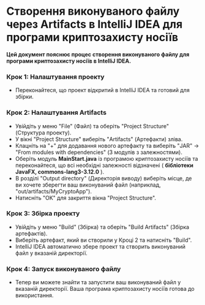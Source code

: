 # Створення виконуваного файлу через Artifacts в IntelliJ IDEA для програми криптозахисту носіїв

**Цей документ пояснює процес створення виконуваного файлу для програми криптозахисту носіїв в IntelliJ IDEA.**

### Крок 1: Налаштування проекту
- Переконайтеся, що проект відкритий в IntelliJ IDEA та готовий для збірки.

### Крок 2: Налаштування Artifacts
- Увійдіть у меню "File" (Файл) та оберіть "Project Structure" (Структура проекту).
- У вікні "Project Structure" виберіть "Artifacts" (Артефакти) зліва.
- Клацніть на "+" для додавання нового артефакту та виберіть "JAR" -> "From modules with dependencies" (З модулів з залежностями).
- Оберіть модуль **MainStart.java** із програмою криптозахисту носіїв та переконайтеся, що всі необхідні залежності відзначені ( **бібліотеки JavaFX, commons-lang3-3.12.0** ).
- В розділі "Output directory" (Директорія виводу) виберіть місце, де ви хочете зберегти ваш виконуваний файл (наприклад, "out/artifacts/MyCryptoApp").
- Натисніть "OK" для закриття вікна "Project Structure".

### Крок 3: Збірка проекту
- Увійдіть у меню "Build" (Збірка) та оберіть "Build Artifacts" (Збірка артефактів).
- Виберіть артефакт, який ви створили у Кроці 2 та натисніть "Build".
- IntelliJ IDEA автоматично збере проект та створить виконуваний файл у вказаній директорії.

### Крок 4: Запуск виконуваного файлу
- Тепер ви можете знайти та запустити ваш виконуваний файл у вказаній директорії. Ваша програма криптозахисту носіїв готова до використання.
